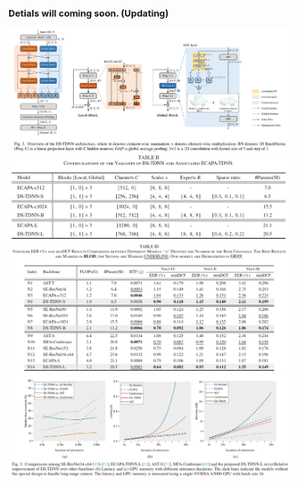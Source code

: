### Detials will coming soon. (Updating)
![Overviwes of DS-TDNN](/Figs/arch.png)
![](/Figs/Configs.png)
![](/Figs/VoxEER.png)
![](/Figs/SITW.png)
